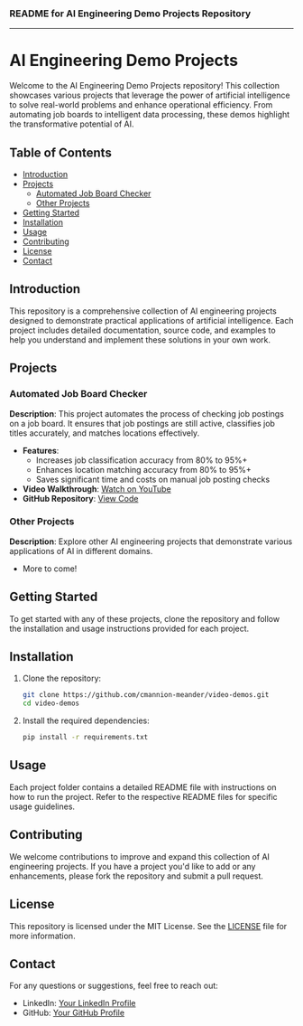 ### README for AI Engineering Demo Projects Repository

---

# AI Engineering Demo Projects

Welcome to the AI Engineering Demo Projects repository! This collection showcases various projects that leverage the power of artificial intelligence to solve real-world problems and enhance operational efficiency. From automating job boards to intelligent data processing, these demos highlight the transformative potential of AI.

## Table of Contents
- [Introduction](#introduction)
- [Projects](#projects)
  - [Automated Job Board Checker](#automated-job-board-checker)
  - [Other Projects](#other-projects)
- [Getting Started](#getting-started)
- [Installation](#installation)
- [Usage](#usage)
- [Contributing](#contributing)
- [License](#license)
- [Contact](#contact)

## Introduction
This repository is a comprehensive collection of AI engineering projects designed to demonstrate practical applications of artificial intelligence. Each project includes detailed documentation, source code, and examples to help you understand and implement these solutions in your own work.

## Projects

### Automated Job Board Checker
**Description**: This project automates the process of checking job postings on a job board. It ensures that job postings are still active, classifies job titles accurately, and matches locations effectively.
- **Features**:
  - Increases job classification accuracy from 80% to 95%+
  - Enhances location matching accuracy from 80% to 95%+
  - Saves significant time and costs on manual job posting checks
- **Video Walkthrough**: [Watch on YouTube](https://www.youtube.com/watch?v=Ddt3pWnwXcs)
- **GitHub Repository**: [View Code](https://github.com/cmannion-meander/video-demos/blob/main/qa_bot.py)

### Other Projects
**Description**: Explore other AI engineering projects that demonstrate various applications of AI in different domains.
- More to come!

## Getting Started
To get started with any of these projects, clone the repository and follow the installation and usage instructions provided for each project.

## Installation
1. Clone the repository:
   ```bash
   git clone https://github.com/cmannion-meander/video-demos.git
   cd video-demos
   ```
2. Install the required dependencies:
   ```bash
   pip install -r requirements.txt
   ```

## Usage
Each project folder contains a detailed README file with instructions on how to run the project. Refer to the respective README files for specific usage guidelines.

## Contributing
We welcome contributions to improve and expand this collection of AI engineering projects. If you have a project you'd like to add or any enhancements, please fork the repository and submit a pull request.

## License
This repository is licensed under the MIT License. See the [LICENSE](LICENSE) file for more information.

## Contact
For any questions or suggestions, feel free to reach out:
- LinkedIn: [Your LinkedIn Profile](https://www.linkedin.com/in/cmmannion/)
- GitHub: [Your GitHub Profile](https://github.com/cmannion-meander)